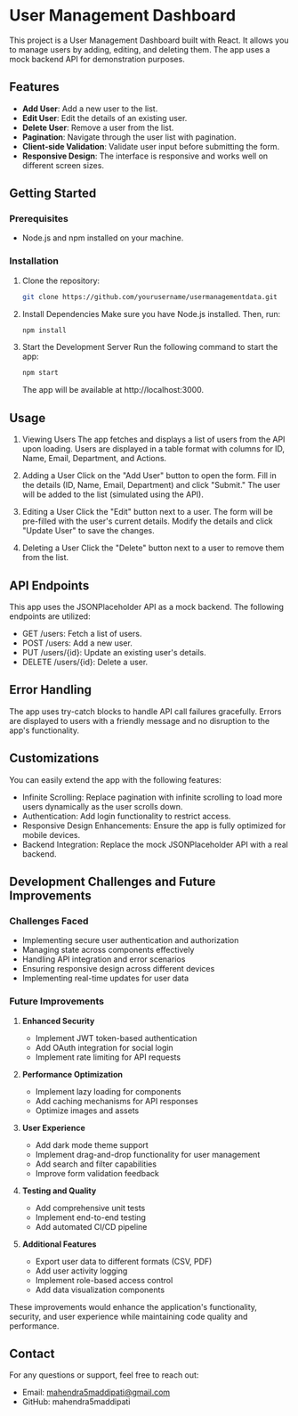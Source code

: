 # User Management Dashboard

This project is a User Management Dashboard built with React. It allows you to manage users by adding, editing, and deleting them. The app uses a mock backend API for demonstration purposes.

## Features

- **Add User**: Add a new user to the list.
- **Edit User**: Edit the details of an existing user.
- **Delete User**: Remove a user from the list.
- **Pagination**: Navigate through the user list with pagination.
- **Client-side Validation**: Validate user input before submitting the form.
- **Responsive Design**: The interface is responsive and works well on different screen sizes.

## Getting Started

### Prerequisites

- Node.js and npm installed on your machine.

### Installation

1. Clone the repository:

   ```sh
   git clone https://github.com/yourusername/usermanagementdata.git
   ```

2. Install Dependencies
   Make sure you have Node.js installed. Then, run:

   ```sh
   npm install
   ```

3. Start the Development Server
   Run the following command to start the app:

   ```sh
   npm start
   ```

   The app will be available at http://localhost:3000.

## Usage

1. Viewing Users
   The app fetches and displays a list of users from the API upon loading.
   Users are displayed in a table format with columns for ID, Name, Email, Department, and Actions.

2. Adding a User
   Click on the "Add User" button to open the form.
   Fill in the details (ID, Name, Email, Department) and click "Submit."
   The user will be added to the list (simulated using the API).

3. Editing a User
   Click the "Edit" button next to a user.
   The form will be pre-filled with the user's current details.
   Modify the details and click "Update User" to save the changes.

4. Deleting a User
   Click the "Delete" button next to a user to remove them from the list.

## API Endpoints

This app uses the JSONPlaceholder API as a mock backend. The following endpoints are utilized:

- GET /users: Fetch a list of users.
- POST /users: Add a new user.
- PUT /users/{id}: Update an existing user's details.
- DELETE /users/{id}: Delete a user.

## Error Handling

The app uses try-catch blocks to handle API call failures gracefully.
Errors are displayed to users with a friendly message and no disruption to the app's functionality.

## Customizations

You can easily extend the app with the following features:

- Infinite Scrolling: Replace pagination with infinite scrolling to load more users dynamically as the user scrolls down.
- Authentication: Add login functionality to restrict access.
- Responsive Design Enhancements: Ensure the app is fully optimized for mobile devices.
- Backend Integration: Replace the mock JSONPlaceholder API with a real backend.

## Development Challenges and Future Improvements

### Challenges Faced
- Implementing secure user authentication and authorization
- Managing state across components effectively
- Handling API integration and error scenarios
- Ensuring responsive design across different devices
- Implementing real-time updates for user data

### Future Improvements
1. **Enhanced Security**
   - Implement JWT token-based authentication
   - Add OAuth integration for social login
   - Implement rate limiting for API requests

2. **Performance Optimization**
   - Implement lazy loading for components
   - Add caching mechanisms for API responses
   - Optimize images and assets

3. **User Experience**
   - Add dark mode theme support
   - Implement drag-and-drop functionality for user management
   - Add search and filter capabilities
   - Improve form validation feedback

4. **Testing and Quality**
   - Add comprehensive unit tests
   - Implement end-to-end testing
   - Add automated CI/CD pipeline

5. **Additional Features**
   - Export user data to different formats (CSV, PDF)
   - Add user activity logging
   - Implement role-based access control
   - Add data visualization components

These improvements would enhance the application's functionality, security, and user experience while maintaining code quality and performance.

## Contact

For any questions or support, feel free to reach out:

- Email: mahendra5maddipati@gmail.com
- GitHub: mahendra5maddipati